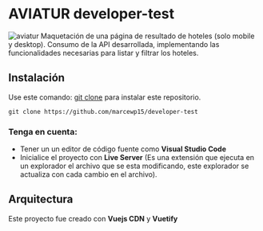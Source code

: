 # AVIATUR developer-test
![aviatur](https://ibb.co/L8V7WNL)
Maquetación de una página de resultado de hoteles (solo mobile y desktop). Consumo de la API desarrollada, implementando las funcionalidades necesarias para listar y filtrar los hoteles.

## Instalación

Use este comando: [git clone](https://github.com/marcewp15/developer-test) para instalar este repositorio.

```
git clone https://github.com/marcewp15/developer-test
```
### Tenga en cuenta:

 - Tener un un editor de código fuente como **Visual Studio Code**
 - Inicialice el proyecto con **Live Server** (Es una extensión que ejecuta en un explorador el archivo que se esta modificando, este explorador se actualiza con cada cambio en el archivo).

## Arquitectura

Este proyecto fue creado con **Vuejs CDN** y **Vuetify**
